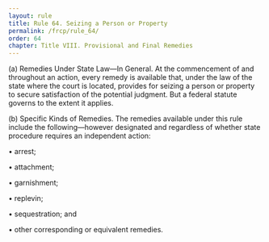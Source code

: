 ```yaml
---
layout: rule
title: Rule 64. Seizing a Person or Property
permalink: /frcp/rule_64/
order: 64
chapter: Title VIII. Provisional and Final Remedies
---
```


(a) Remedies Under State Law—In General. At the commencement of and throughout an action, every remedy is available that, under the law of the state where the court is located, provides for seizing a person or property to secure satisfaction of the potential judgment. But a federal statute governs to the extent it applies.


(b) Specific Kinds of Remedies. The remedies available under this rule include the following—however designated and regardless of whether state procedure requires an independent action:


• arrest;


• attachment;


• garnishment;


• replevin;


• sequestration; and


• other corresponding or equivalent remedies.
